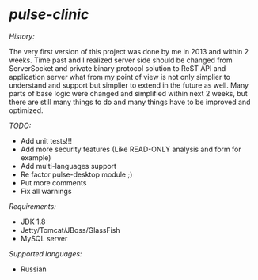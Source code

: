 # *pulse-clinic* #

*History:*

The very first version of this project was done by me in 2013 and within 2 weeks. Time past and I realized server side should
be changed from ServerSocket and private binary protocol solution to ReST API and application server what from my point of
view is not only simplier to understand and support but simplier to extend in the future as well. Many parts of base logic 
were changed and simplified within next 2 weeks, but there are still many things to do and many things have to be improved 
and optimized.

*TODO:*

* Add unit tests!!!
* Add more security features (Like READ-ONLY analysis and form for example)
* Add multi-languages support
* Re factor pulse-desktop module ;)
* Put more comments
* Fix all warnings

*Requirements:*

* JDK 1.8
* Jetty/Tomcat/JBoss/GlassFish
* MySQL server

*Supported languages:*

* Russian
